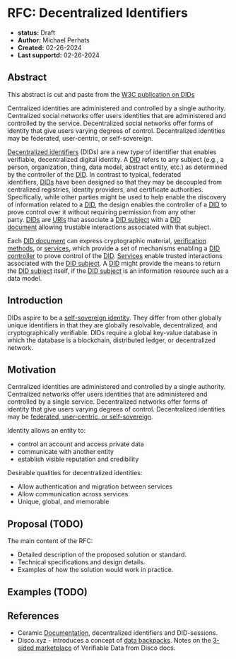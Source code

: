 # RFC: Decentralized Identifiers

- **status:** Draft
- **Author:** Michael Perhats
- **Created:** 02-26-2024
- **Last supportd:** 02-26-2024

## Abstract

This abstract is cut and paste from the [W3C publication on DIDs](https://www.w3.org/TR/did-core/)

Centralized identities are administered and controlled by a single authority. Centralized social networks offer users identities that are administered and controlled by the service. Decentralized social networks offer forms of identity that give users varying degrees of control. Decentralized identities may be federated, user-centric, or self-sovereign.


[Decentralized identifiers](https://www.w3.org/TR/did-core/#dfn-decentralized-identifiers) (DIDs) are a new type of identifier that enables verifiable, decentralized digital identity. A [DID](https://www.w3.org/TR/did-core/#dfn-decentralized-identifiers) refers to any subject (e.g., a person, organization, thing, data model, abstract entity, etc.) as determined by the controller of the [DID](https://www.w3.org/TR/did-core/#dfn-decentralized-identifiers). In contrast to typical, federated identifiers, [DIDs](https://www.w3.org/TR/did-core/#dfn-decentralized-identifiers) have been designed so that they may be decoupled from centralized registries, identity providers, and certificate authorities. Specifically, while other parties might be used to help enable the discovery of information related to a [DID](https://www.w3.org/TR/did-core/#dfn-decentralized-identifiers), the design enables the controller of a [DID](https://www.w3.org/TR/did-core/#dfn-decentralized-identifiers) to prove control over it without requiring permission from any other party. [DIDs](https://www.w3.org/TR/did-core/#dfn-decentralized-identifiers) are [URIs](https://www.w3.org/TR/did-core/#dfn-uri) that associate a [DID subject](https://www.w3.org/TR/did-core/#dfn-did-subjects) with a [DID document](https://www.w3.org/TR/did-core/#dfn-did-documents) allowing trustable interactions associated with that subject.

Each [DID document](https://www.w3.org/TR/did-core/#dfn-did-documents) can express cryptographic material, [verification methods](https://www.w3.org/TR/did-core/#dfn-verification-method), or [services](https://www.w3.org/TR/did-core/#dfn-service), which provide a set of mechanisms enabling a [DID controller](https://www.w3.org/TR/did-core/#dfn-did-controllers) to prove control of the [DID](https://www.w3.org/TR/did-core/#dfn-decentralized-identifiers). [Services](https://www.w3.org/TR/did-core/#dfn-service) enable trusted interactions associated with the [DID subject](https://www.w3.org/TR/did-core/#dfn-did-subjects). A [DID](https://www.w3.org/TR/did-core/#dfn-decentralized-identifiers) might provide the means to return the [DID subject](https://www.w3.org/TR/did-core/#dfn-did-subjects) itself, if the [DID subject](https://www.w3.org/TR/did-core/#dfn-did-subjects) is an information resource such as a data model.

## Introduction

DIDs aspire to be a [self-sovereign identity](http://www.lifewithalacrity.com/2016/04/the-path-to-self-soverereign-identity.html). They differ from other globally unique identifiers in that they are globally resolvable, decentralized, and cryptographically verifiable. DIDs require a global key-value database in which the database is a blockchain, distributed ledger, or decentralized network.

## Motivation
Centralized identities are administered and controlled by a single authority. Centralized networks offer users identities that are administered and controlled by a single service. Decentralized networks offer forms of identity that give users varying degrees of control. Decentralized identities may be [federated, user-centric, or self-sovereign](https://github.com/WebOfTrustInfo/self-sovereign-identity/blob/master/ThePathToSelf-SovereignIdentity.md).

Identity allows an entity to:

- control an account and access private data
- communicate with another entity
- establish visible reputation and credibility

Desirable qualities for decentralized identities:

- Allow authentication and migration between services
- Allow communication across services
- Unique, global, and memorable


## Proposal (TODO)

The main content of the RFC:
- Detailed description of the proposed solution or standard.
- Technical specifications and design details.
- Examples of how the solution would work in practice.

## Examples (TODO)

## References
- Ceramic [Documentation](https://developers.ceramic.network/docs/introduction/did-overview), decentralized identifiers and DID-sessions. 
- Disco.xyz - introduces a concept of [data backpacks](https://docs.disco.xyz/disco-docs-1/welcome/welcome-to-disco/data-backpacks). Notes on the [3-sided marketplace](https://docs.disco.xyz/disco-docs-1/learn-more/data-backpacks-for-holders/the-3-sided-marketplace-of-verifiable-data) of Verifiable Data from Disco docs.